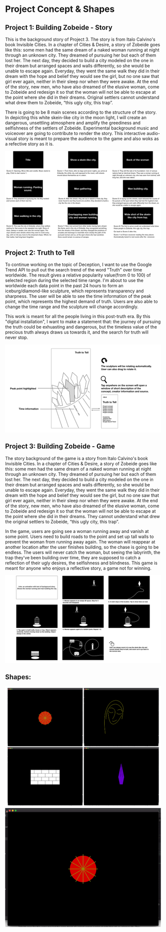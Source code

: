 # Project Concept & Shapes
## Project 1: Building Zobeide - Story
This is the background story of Project 3. The story is from Italo Calvino's book Invisible Cities. In a chapter of Cities & Desire, a story of Zobeide goes like this: some men had the same dream of a naked woman running at night through an unknown city. They dreamed of pursuing her but each of them lost her. The next day, they decided to build a city modeled on the one in their dream but arranged spaces and walls differently, so she would be unable to escape again. Everyday, they went the same walk they did in their dream with the hope and belief they would see the girl, but no one saw that girl ever again, neither in their sleep nor when they were awake. At the end of the story, new men, who have also dreamed of the elusive woman, come to Zobeide and redesign it so that the woman will not be able to escape at the point where she did in their dreams. Original settlers cannot understand what drew them to Zobeide, “this ugly city, this trap”. 

There is going to be 8 main scenes according to the structure of the story. In depicting this white skein-like city in the moon light, I will create an dangerous, unsettling atmosphere and amplify the greediness and selfishness of the settlers of Zobeide. Experimental background music and voiceover are going to contribute to render the story. This interactive audio-visual story is meant to prepare the audience to the game and also woks as a refective story as it is.

![p1](/img/ProjectConcept/p1.jpeg)

## Project 2: Truth to Tell
To continue working on the topic of Deception, I want to use the Google Trend API to pull out the search trend of the word "Truth" over time worldwide. The result gives a relative popularity value(from 0 to 100) of selected region during the selected time range. I'm about to use the worldwide each data point in the past 24 hours to form an iceburg/diamond-like sculpture, which represents transparency and sharpness. The user will be able to see the time information of the peak point, which represents the highest demand of truth. Users are also able to change the time range and the sculpture will change accordingly. 

This work is meant for all the people living in this post-truth era. By this "digital installation", I want to make a statement that: the journey of pursuing the truth could be exhuasting and dangerous, but the timeless value of the precious truth always draws us towards it, and the search for truth will never stop.

![p2](/img/ProjectConcept/p2.jpeg)


## Project 3: Building Zobeide - Game
The story background of the game is a story from Italo Calvino's book Invisible Cities. In a chapter of Cities & Desire, a story of Zobeide goes like this: some men had the same dream of a naked woman running at night through an unknown city. They dreamed of pursuing her but each of them lost her. The next day, they decided to build a city modeled on the one in their dream but arranged spaces and walls differently, so she would be unable to escape again. Everyday, they went the same walk they did in their dream with the hope and belief they would see the girl, but no one saw that girl ever again, neither in their sleep nor when they were awake. At the end of the story, new men, who have also dreamed of the elusive woman, come to Zobeide and redesign it so that the woman will not be able to escape at the point where she did in their dreams. They cannot understand what drew the original settlers to Zobeide, “this ugly city, this trap”. 

In the game, users are going see a woman running away and vanish at some point. Users need to build roads to the point and set up tall walls to prevent the woman from running away again. The woman will reappear at another location after the user finishes building, so the chase is going to be endless. The users will never catch the woman, but seeing the labyrinth, the trap they've been building over time, they are supposed to catch a reflection of their ugly desires, the selfishness and blindness. This game is meant for anyone who enjoys a reflective story, a game not for winning.

![p3](/img/ProjectConcept/p3.jpeg)

## Shapes:
![shapes](/img/shapes.png)
![shapes](/img/shapes.gif)
